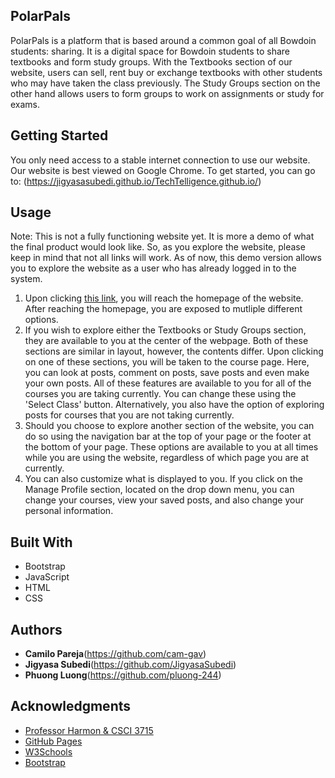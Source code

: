 ## PolarPals

PolarPals is a platform that is based around a common goal of all Bowdoin students: sharing. It is a digital space for Bowdoin students to share textbooks and form study groups. With the Textbooks section of our website, users can sell, rent buy or exchange textbooks with other students who may have taken the class previously. The Study Groups section on the other hand allows users to form groups to work on assignments or study for exams.

## Getting Started

You only need access to a stable internet connection to use our website. Our website is best viewed on Google Chrome. To get started, you can go to: (https://jigyasasubedi.github.io/TechTelligence.github.io/)

## Usage

Note: This is not a fully functioning website yet. It is more a demo of what the final product would look like. So, as you explore the website, please keep in mind that not all links will work. As of now, this demo version allows you to explore the website as a user who has already logged in to the system.

1) Upon clicking [this link](https://jigyasasubedi.github.io/TechTelligence.github.io/), you will reach the homepage of the website. After reaching the homepage, you are exposed to mutliple different options. 
2) If you wish to explore either the Textbooks or Study Groups section, they are available to you at the center of the webpage. Both of these sections are similar in layout, however, the contents differ. Upon clicking on one of these sections, you will be taken to the course page. Here, you can look at posts, comment on posts, save posts and even make your own posts. All of these features are available to you for all of the courses you are taking currently. You can change these using the 'Select Class' button. Alternatively, you also have the option of exploring posts for courses that you are not taking currently.
3) Should you choose to explore another section of the website, you can do so using the navigation bar at the top of your page or the footer at the bottom of your page. These options are available to you at all times while you are using the website, regardless of which page you are at currently.
4) You can also customize what is displayed to you. If you click on the Manage Profile section, located on the drop down menu, you can change your courses, view your saved posts, and also change your personal information. 

## Built With

* Bootstrap
* JavaScript
* HTML
* CSS


## Authors

* **Camilo Pareja**(https://github.com/cam-gav)
* **Jigyasa Subedi**(https://github.com/JigyasaSubedi)
* **Phuong Luong**(https://github.com/pluong-244)

## Acknowledgments

* [Professor Harmon & CSCI 3715](http://web.bowdoin.edu/~sharmon/courses/3715/spr20/)
* [GitHub Pages](https://pages.github.com)
* [W3Schools](https://www.w3schools.com/bootstrap4/)
* [Bootstrap](https://getbootstrap.com)